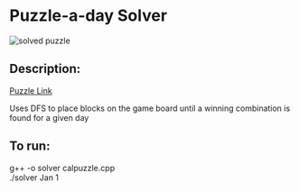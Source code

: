 # Puzzle-a-day Solver
![solved puzzle](https://m.media-amazon.com/images/I/61CMDUOroNL.jpg)
## Description:

[Puzzle Link](https://www.amazon.com/DragonFjord-Puzzle-Day-Original-Challenges/dp/B09BHV12QF?th=1)

Uses DFS to place blocks on the game board until a winning combination is found for a given day

## To run:
g++ -o solver calpuzzle.cpp\
./solver Jan 1
